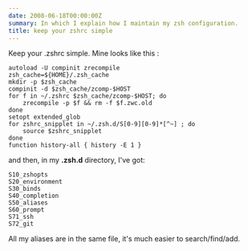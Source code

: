 ```yaml
---
date: 2008-06-18T00:00:00Z
summary: In which I explain how I maintain my zsh configuration.
title: keep your zshrc simple
---
```


Keep your .zshrc simple. Mine looks like this :

```vim
autoload -U compinit zrecompile
zsh_cache=${HOME}/.zsh_cache
mkdir -p $zsh_cache
compinit -d $zsh_cache/zcomp-$HOST
for f in ~/.zshrc $zsh_cache/zcomp-$HOST; do
    zrecompile -p $f && rm -f $f.zwc.old
done
setopt extended_glob
for zshrc_snipplet in ~/.zsh.d/S[0-9][0-9]*[^~] ; do
    source $zshrc_snipplet
done
function history-all { history -E 1 }
```

and then, in my **.zsh.d** directory, I've got:

    S10_zshopts
    S20_environment
    S30_binds
    S40_completion
    S50_aliases
    S60_prompt
    S71_ssh
    S72_git

All my aliases are in the same file, it's much easier to search/find/add.
